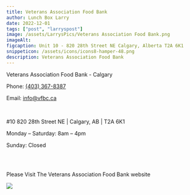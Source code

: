 ```yaml
---
title: Veterans Association Food Bank
author: Lunch Box Larry
date: 2022-12-01
tags: ["post", "larryspost"]
image: /assets/LarrysPics/Veterans Association Food Bank.png
imageAlt:
figcaption: Unit 10 - 820 28th Street NE Calgary, Alberta T2A 6K1
snippeticon: /assets/icons/icons8-hamper-48.png
description: Veterans Association Food Bank
---
```


<p class="subHeader">Veterans Association Food Bank - Calgary</p>

Phone: <a href="tel:403-367-8387">(403) 367-8387</a>

Email: <a href="mailto:info@vfbc.ca">info@vfbc.ca</a>

<br>

 #10 820 28th Street NE | Calgary, AB | T2A 6K1 

Monday – Saturday: 8am – 4pm

Sunday: Closed 


<pre>


</pre>

<div class="post__link">
<p>Please Visit The Veterans Association Food Bank website</p>

<a href="https://veteransassociationfoodbank.ca/" target="_blank"><img src="/assets/LarrysPics/ll.webp" /></a>
</div>